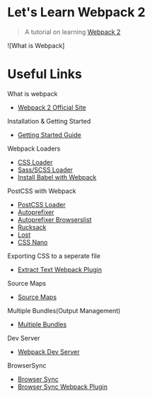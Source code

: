 # Let's Learn Webpack 2

> A tutorial on learning [Webpack 2](https://webpack.js.org)

![What is Webpack]


# Useful Links


What is webpack
  - [Webpack 2 Official Site](https://webpack.js.org/)

Installation & Getting Started
  - [Getting Started Guide](https://webpack.js.org/guides/getting-started/)

Webpack Loaders
  - [CSS Loader](https://webpack.js.org/guides/asset-management/)
  - [Sass/SCSS Loader](https://webpack.js.org/loaders/sass-loader/)
  - [Install Babel with Webpack](https://babeljs.io/docs/setup/#installation)

PostCSS with Webpack
  - [PostCSS Loader](https://webpack.js.org/loaders/postcss-loader/)
  - [Autoprefixer](https://github.com/postcss/autoprefixer)
  - [Autoprefixer Browserslist](https://github.com/ai/browserslist#queries)
  - [Rucksack](https://www.rucksackcss.org/)
  - [Lost](http://lostgrid.org/)
  - [CSS Nano](http://cssnano.co/)

Exporting CSS to a seperate file
  - [Extract Text Webpack Plugin](https://webpack.js.org/plugins/extract-text-webpack-plugin/)

Source Maps
  - [Source Maps](https://webpack.js.org/guides/development/#using-source-maps)

Multiple Bundles(Output Management)
  - [Multiple Bundles](https://webpack.js.org/guides/output-management/)

Dev Server
  - [Webpack Dev Server](https://webpack.js.org/guides/development/#using-webpack-dev-server)

BrowserSync
  - [Browser Sync](https://www.browsersync.io/)
  - [Browser Sync Webpack Plugin](https://github.com/Va1/browser-sync-webpack-plugin)
